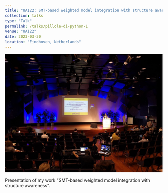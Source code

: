 ```yaml
---
title: "UAI22: SMT-based weighted model integration with structure awareness"
collection: talks
type: "Talk"
permalink: /talks/pillole-di-python-1
venue: "UAI22"
date: 2023-03-30
location: "Eindhoven, Netherlands"
---
```


![UAI22-1](../images/UAI22-1.jpg)

Presentation of my work "SMT-based weighted model integration with structure awareness".
